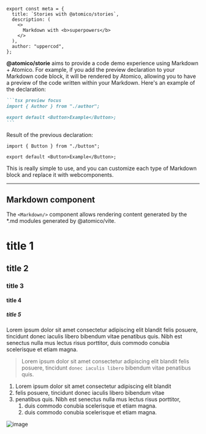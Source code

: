 ```tsx meta
export const meta = {
  title: `Stories with @atomico/stories`,
  description: (
    <>
      Markdown with <b>superpowers</b>
    </>
  ),
  author: "uppercod",
};
```

**@atomico/storie** aims to provide a code demo experience using Markdown + Atomico. For example, if you add the preview declaration to your Markdown code block, it will be rendered by Atomico, allowing you to have a preview of the code written within your Markdown. Here's an example of the declaration:

````markdown
```tsx preview focus
import { Author } from "./author";

export default <Button>Example</Button>;
```
````

Result of the previous declaration:

```tsx preview focus
import { Button } from "./button";

export default <Button>Example</Button>;
```

This is really simple to use, and you can customize each type of Markdown block and replace it with webcomponents.

---

## Markdown component

The `<Markdown/>` component allows rendering content generated by the \*.md modules generated by @atomico/vite.

# title 1

## title 2

### title 3

#### title 4

##### title 5

Lorem ipsum dolor sit amet consectetur adipiscing elit blandit felis posuere, tincidunt donec iaculis libero bibendum vitae penatibus quis. Nibh est senectus nulla mus lectus risus porttitor, duis commodo conubia scelerisque et etiam magna.

> Lorem ipsum dolor sit amet consectetur adipiscing elit blandit felis posuere, tincidunt `donec iaculis libero` bibendum vitae penatibus quis.

1. Lorem ipsum dolor sit amet consectetur adipiscing elit blandit
2. felis posuere, tincidunt donec iaculis libero bibendum vitae
3. penatibus quis. Nibh est senectus nulla mus lectus risus porttitor,
   1. duis commodo conubia scelerisque et etiam magna.
   2. duis commodo conubia scelerisque et etiam magna.

![image](https://images.unsplash.com/photo-1698399134573-cf1754493ead?auto=format&fit=crop&q=80&w=2574&ixlib=rb-4.0.3&ixid=M3wxMjA3fDB8MHxwaG90by1wYWdlfHx8fGVufDB8fHx8fA%3D%3D)
